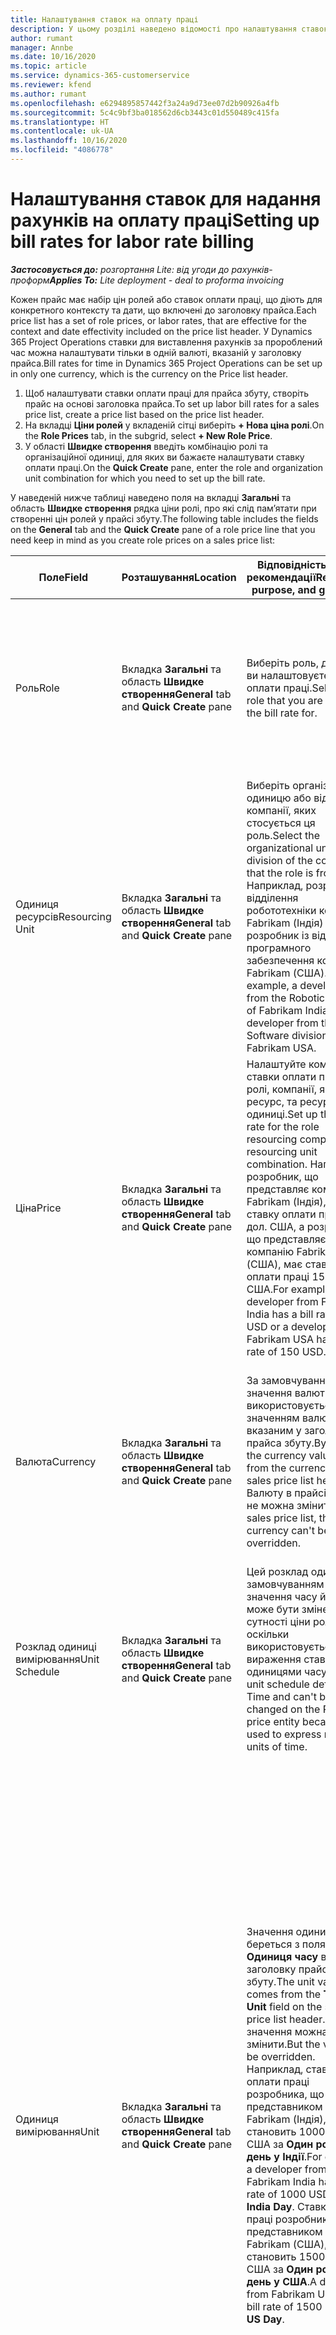 ```yaml
---
title: Налаштування ставок на оплату праці
description: У цьому розділі наведено відомості про налаштування ставок на оплату праці в Project Operations.
author: rumant
manager: Annbe
ms.date: 10/16/2020
ms.topic: article
ms.service: dynamics-365-customerservice
ms.reviewer: kfend
ms.author: rumant
ms.openlocfilehash: e6294895857442f3a24a9d73ee07d2b90926a4fb
ms.sourcegitcommit: 5c4c9bf3ba018562d6cb3443c01d550489c415fa
ms.translationtype: HT
ms.contentlocale: uk-UA
ms.lasthandoff: 10/16/2020
ms.locfileid: "4086778"
---
```

# <a name="setting-up-bill-rates-for-labor-rate-billing"></a><span data-ttu-id="f2fd9-103">Налаштування ставок для надання рахунків на оплату праці</span><span class="sxs-lookup"><span data-stu-id="f2fd9-103">Setting up bill rates for labor rate billing</span></span> 

<span data-ttu-id="f2fd9-104">_**Застосовується до:** розгортання Lite: від угоди до рахунків-проформ_</span><span class="sxs-lookup"><span data-stu-id="f2fd9-104">_**Applies To:** Lite deployment - deal to proforma invoicing_</span></span>

<span data-ttu-id="f2fd9-105">Кожен прайс має набір цін ролей або ставок оплати праці, що діють для конкретного контексту та дати, що включені до заголовку прайса.</span><span class="sxs-lookup"><span data-stu-id="f2fd9-105">Each price list has a set of role prices, or labor rates, that are effective for the context and date effectivity included on the price list header.</span></span> <span data-ttu-id="f2fd9-106">У Dynamics 365 Project Operations ставки для виставлення рахунків за пророблений час можна налаштувати тільки в одній валюті, вказаній у заголовку прайса.</span><span class="sxs-lookup"><span data-stu-id="f2fd9-106">Bill rates for time in Dynamics 365 Project Operations can be set up in only one currency, which is the currency on the Price list header.</span></span>

1. <span data-ttu-id="f2fd9-107">Щоб налаштувати ставки оплати праці для прайса збуту, створіть прайс на основі заголовка прайса.</span><span class="sxs-lookup"><span data-stu-id="f2fd9-107">To set up labor bill rates for a sales price list, create a price list based on the price list header.</span></span> 
2. <span data-ttu-id="f2fd9-108">На вкладці **Ціни ролей** у вкладеній сітці виберіть **+ Нова ціна ролі**.</span><span class="sxs-lookup"><span data-stu-id="f2fd9-108">On the **Role Prices** tab, in the subgrid, select **+ New Role Price**.</span></span> 
3. <span data-ttu-id="f2fd9-109">У області **Швидке створення** введіть комбінацію ролі та організаційної одиниці, для яких ви бажаєте налаштувати ставку оплати праці.</span><span class="sxs-lookup"><span data-stu-id="f2fd9-109">On the **Quick Create** pane, enter the role and organization unit combination for which you need to set up the bill rate.</span></span>

  <span data-ttu-id="f2fd9-110">У наведеній нижче таблиці наведено поля на вкладці **Загальні** та область **Швидке створення** рядка ціни ролі, про які слід пам’ятати при створенні цін ролей у прайсі збуту.</span><span class="sxs-lookup"><span data-stu-id="f2fd9-110">The following table includes the fields on the **General** tab and the **Quick Create** pane of a role price line that you need keep in mind as you create role prices on a sales price list:</span></span>

  | <span data-ttu-id="f2fd9-111">Поле</span><span class="sxs-lookup"><span data-stu-id="f2fd9-111">Field</span></span> | <span data-ttu-id="f2fd9-112">Розташування</span><span class="sxs-lookup"><span data-stu-id="f2fd9-112">Location</span></span> | <span data-ttu-id="f2fd9-113">Відповідність, ціль і рекомендації</span><span class="sxs-lookup"><span data-stu-id="f2fd9-113">Relevance, purpose, and guidance</span></span> | <span data-ttu-id="f2fd9-114">Вплив на наступні етапи</span><span class="sxs-lookup"><span data-stu-id="f2fd9-114">Downstream impact</span></span> |
  | --- | --- | --- | --- |
  | <span data-ttu-id="f2fd9-115">Роль</span><span class="sxs-lookup"><span data-stu-id="f2fd9-115">Role</span></span> | <span data-ttu-id="f2fd9-116">Вкладка **Загальні** та область **Швидке створення**</span><span class="sxs-lookup"><span data-stu-id="f2fd9-116">**General** tab and **Quick Create** pane</span></span> | <span data-ttu-id="f2fd9-117">Виберіть роль, для якої ви налаштовуєте ставку оплати праці.</span><span class="sxs-lookup"><span data-stu-id="f2fd9-117">Select the role that you are setting the bill rate for.</span></span> | <span data-ttu-id="f2fd9-118">Роль за очікуваним або фактичним показником буде зіставлятися з цим рядком для визначення ставки оплати праці ролі за замовчуванням.</span><span class="sxs-lookup"><span data-stu-id="f2fd9-118">Role on the incoming estimate or actual will be matched against this line to default bill rate of the role.</span></span> |
  | <span data-ttu-id="f2fd9-119">Одиниця ресурсів</span><span class="sxs-lookup"><span data-stu-id="f2fd9-119">Resourcing Unit</span></span> | <span data-ttu-id="f2fd9-120">Вкладка **Загальні** та область **Швидке створення**</span><span class="sxs-lookup"><span data-stu-id="f2fd9-120">**General** tab and **Quick Create** pane</span></span> | <span data-ttu-id="f2fd9-121">Виберіть організаційну одиницю або відділення компанії, яких стосується ця роль.</span><span class="sxs-lookup"><span data-stu-id="f2fd9-121">Select the organizational unit or division of the company that the role is from.</span></span> <span data-ttu-id="f2fd9-122">Наприклад, розробник із відділення робототехніки компанії Fabrikam (Індія) або розробник із відділення програмного забезпечення компанії Fabrikam (США).</span><span class="sxs-lookup"><span data-stu-id="f2fd9-122">For example, a developer from the Robotics division of Fabrikam India or a developer from the Software division of Fabrikam USA.</span></span> | <span data-ttu-id="f2fd9-123">Одиниця, яка надає ресурс, за очікуваним або фактичним показником буде зіставлятися із цим рядком для визначення ставки оплати праці ролі за замовчуванням.</span><span class="sxs-lookup"><span data-stu-id="f2fd9-123">The resourcing unit on the incoming estimate or actual will be matched against this line to default the bill rate of the role.</span></span> |
  | <span data-ttu-id="f2fd9-124">Ціна</span><span class="sxs-lookup"><span data-stu-id="f2fd9-124">Price</span></span> | <span data-ttu-id="f2fd9-125">Вкладка **Загальні** та область **Швидке створення**</span><span class="sxs-lookup"><span data-stu-id="f2fd9-125">**General** tab and **Quick Create** pane</span></span> | <span data-ttu-id="f2fd9-126">Налаштуйте комбінацію ставки оплати праці для ролі, компанії, яка надає ресурс, та ресурсної одиниці.</span><span class="sxs-lookup"><span data-stu-id="f2fd9-126">Set up the bill rate for the role resourcing company and resourcing unit combination.</span></span> <span data-ttu-id="f2fd9-127">Наприклад, розробник, що представляє компанію Fabrikam (Індія), має ставку оплати праці 100 дол. США, а розробник, що представляє компанію Fabrikam (США), має ставку оплати праці 150 дол. США.</span><span class="sxs-lookup"><span data-stu-id="f2fd9-127">For example, a developer from Fabrikam India has a bill rate of 100 USD or a developer from Fabrikam USA has a bill rate of 150 USD.</span></span> | <span data-ttu-id="f2fd9-128">Ця ціна — це ставка витрат за замовчуванням відносно ціни за одиницю продукції в рядку прогнозного кошторису або рядку фактичних даних для класу транзакцій часу.</span><span class="sxs-lookup"><span data-stu-id="f2fd9-128">This price is the default bill rate on the per unit price of the incoming estimate or actual line for Time transaction class.</span></span> |
  | <span data-ttu-id="f2fd9-129">Валюта</span><span class="sxs-lookup"><span data-stu-id="f2fd9-129">Currency</span></span> | <span data-ttu-id="f2fd9-130">Вкладка **Загальні** та область **Швидке створення**</span><span class="sxs-lookup"><span data-stu-id="f2fd9-130">**General** tab and **Quick Create** pane</span></span>| <span data-ttu-id="f2fd9-131">За замовчуванням значення валюти, що використовується, є значенням валюти, вказаним у заголовку прайса збуту.</span><span class="sxs-lookup"><span data-stu-id="f2fd9-131">By default, the currency value comes from the currency on the sales price list header.</span></span> <span data-ttu-id="f2fd9-132">Валюту в прайсі збуту не можна змінити.</span><span class="sxs-lookup"><span data-stu-id="f2fd9-132">On a sales price list, the currency can't be overridden.</span></span> | <span data-ttu-id="f2fd9-133">Ця валюта є валютою за замовчуванням щодо ціни за одиницю продукції, зазначеної в рядку вхідних фактичних даних збуту для класу транзакцій часу.</span><span class="sxs-lookup"><span data-stu-id="f2fd9-133">This currency is the default currency on the per unit price of the incoming actual sales line for Time transaction class.</span></span> |
  | <span data-ttu-id="f2fd9-134">Розклад одиниці вимірювання</span><span class="sxs-lookup"><span data-stu-id="f2fd9-134">Unit Schedule</span></span> | <span data-ttu-id="f2fd9-135">Вкладка **Загальні** та область **Швидке створення**</span><span class="sxs-lookup"><span data-stu-id="f2fd9-135">**General** tab and **Quick Create** pane</span></span> | <span data-ttu-id="f2fd9-136">Цей розклад одиниць за замовчуванням має значення часу й не може бути змінений для сутності ціни ролі, оскільки використовується для вираження ставок за одиницями часу.</span><span class="sxs-lookup"><span data-stu-id="f2fd9-136">This unit schedule defaults to Time and can't be changed on the Role price entity because it's used to express rates by units of time.</span></span> | <span data-ttu-id="f2fd9-137">Це поле не має впливу на низхідні процеси.</span><span class="sxs-lookup"><span data-stu-id="f2fd9-137">There is no downstream impact for this field.</span></span> |
  | <span data-ttu-id="f2fd9-138">Одиниця вимірювання</span><span class="sxs-lookup"><span data-stu-id="f2fd9-138">Unit</span></span> | <span data-ttu-id="f2fd9-139">Вкладка **Загальні** та область **Швидке створення**</span><span class="sxs-lookup"><span data-stu-id="f2fd9-139">**General** tab and **Quick Create** pane</span></span> | <span data-ttu-id="f2fd9-140">Значення одиниці береться з поля **Одиниця часу** в заголовку прайса збуту.</span><span class="sxs-lookup"><span data-stu-id="f2fd9-140">The unit value comes from the **Time Unit** field on the sales price list header.</span></span> <span data-ttu-id="f2fd9-141">Але це значення можна змінити.</span><span class="sxs-lookup"><span data-stu-id="f2fd9-141">But the value can be overridden.</span></span> <span data-ttu-id="f2fd9-142">Наприклад, ставка оплати праці розробника, що є представником компанії Fabrikam (Індія), становить 1000 дол. США за **Один робочий день у Індії**.</span><span class="sxs-lookup"><span data-stu-id="f2fd9-142">For example, a developer from Fabrikam India has bill rate of 1000 USD per **India Day**.</span></span> <span data-ttu-id="f2fd9-143">Ставка оплати праці розробника, що є представником компанії Fabrikam (США), становить 1500 дол. США за **Один робочий день у США**.</span><span class="sxs-lookup"><span data-stu-id="f2fd9-143">A developer from Fabrikam USA has a bill rate of 1500 USD per **US Day**.</span></span> | <span data-ttu-id="f2fd9-144">Коли ціна за замовчуванням за одиницю продукції береться із вхідного кошторису або рядка фактичних даних, система використовує систему одиниць і конвертування в базових одиницях для обчислення вартості на одиницю продукції з метою розрахунку ціни за одиницю продукції.</span><span class="sxs-lookup"><span data-stu-id="f2fd9-144">When the per unit price defaults on an incoming estimate or actual line, the system uses the system of units and conversion in base units to calculate a per unit price.</span></span> <span data-ttu-id="f2fd9-145">Наприклад, очікуваний показник становить 10 **Робочих днів у Індії** для розробника з Індії, а одиниця Робочого дня в Індії визначається як 10 годин.</span><span class="sxs-lookup"><span data-stu-id="f2fd9-145">For example, the estimate is for 10 **India Days** worth of work for a Developer from India, and the unit India Day is defined as 10 hours.</span></span> <span data-ttu-id="f2fd9-146">При ціноутворенні за цим рядком кошторису, програма розраховує ціну за одиницю в кошторисі як 1000 дол. США/10 годин = 100 дол. США/година.</span><span class="sxs-lookup"><span data-stu-id="f2fd9-146">When pricing that estimate line, the application calculates the unit price on the estimate as 1000 USD/10 hours = 100 USD per hour.</span></span> |


## <a name="transfer-pricing-or-set-up-bill-rates-for-resources-from-other-organizational-units-or-divisions"></a><span data-ttu-id="f2fd9-147">Перенесіть ціни або налаштуйте ставки оплати праці для ресурсів із інших організаційних ланок або підрозділів</span><span class="sxs-lookup"><span data-stu-id="f2fd9-147">Transfer pricing or set up bill rates for resources from other organizational units or divisions</span></span> 

<span data-ttu-id="f2fd9-148">Проектні компанії використовують співробітників із різних відділень компанії для роботи над проектами.</span><span class="sxs-lookup"><span data-stu-id="f2fd9-148">Project-based companies to use employees from different divisions of the company to work on projects.</span></span> <span data-ttu-id="f2fd9-149">Проекти можуть виконуватися з одного відділення, тоді як співробітники або консультанти беруться з іншого відділення компанії.</span><span class="sxs-lookup"><span data-stu-id="f2fd9-149">Projects can be executed from one division while the employees or consultants come from the same a different division of the company.</span></span> <span data-ttu-id="f2fd9-150">Для роботи над проектом також можуть поєднуватися люди з різних відділень.</span><span class="sxs-lookup"><span data-stu-id="f2fd9-150">The project could also be made up of a combination of people from different divisions.</span></span> <span data-ttu-id="f2fd9-151">У Project Operations компанія, яка відповідає за видачу проекту, називається **Договірна одиниця**.</span><span class="sxs-lookup"><span data-stu-id="f2fd9-151">In Project Operations, the company that owns the delivery of the project is called the **Contracting Unit**.</span></span> <span data-ttu-id="f2fd9-152">Усі інші відділення, що надають ресурси, називаються **Ресурсні одиниці**.</span><span class="sxs-lookup"><span data-stu-id="f2fd9-152">All the other divisions that provide resources are called the **Resourcing Units**.</span></span> <span data-ttu-id="f2fd9-153">Через різницю вартості робочої сили в різних регіонах світу та на різних ринках праці в усьому світі, ставки оплати праці також визначаються по-різному для різних географічних розташувань.</span><span class="sxs-lookup"><span data-stu-id="f2fd9-153">Because of the differences in labor costs across various geographies and labor markets across the world, bill rates for labor are also set up differently for different geographies.</span></span>

<span data-ttu-id="f2fd9-154">Наприклад, для розробника з компанії Fabrikam (Індія), що працює над проектом США, передбачено оплату в розмірі 100 дол. США за годину.</span><span class="sxs-lookup"><span data-stu-id="f2fd9-154">For example, a developer from Fabrikam India working on a US project is billed at the rate of 100 USD per hour.</span></span> <span data-ttu-id="f2fd9-155">Розробнику з компанії Fabrikam (США), що працює над проектом США, надається оплата в розмірі 150 дол. США за годину.</span><span class="sxs-lookup"><span data-stu-id="f2fd9-155">A developer from Fabrikam US working on US Project is billed at 150 USD per hour.</span></span>

### <a name="example-set-up-a-bill-rate"></a><span data-ttu-id="f2fd9-156">Приклад: налаштування ставки оплати праці</span><span class="sxs-lookup"><span data-stu-id="f2fd9-156">Example: Set up a bill rate</span></span>

1. <span data-ttu-id="f2fd9-157">Створіть прайс збуту під назвою *Ставки на оплату Fabrikam (США)* та встановіть дату чинності.</span><span class="sxs-lookup"><span data-stu-id="f2fd9-157">Create a sales price list called *Fabrikam US Bill Rates* , and set the date effectivity.</span></span>
2. <span data-ttu-id="f2fd9-158">У прайсі збуту введіть наведену далі інформацію про ставки.</span><span class="sxs-lookup"><span data-stu-id="f2fd9-158">In the sales price list, enter the following rate information:</span></span>

    | <span data-ttu-id="f2fd9-159">Роль</span><span class="sxs-lookup"><span data-stu-id="f2fd9-159">Role</span></span> | <span data-ttu-id="f2fd9-160">Організаційна одиниця</span><span class="sxs-lookup"><span data-stu-id="f2fd9-160">Organizational unit</span></span> | <span data-ttu-id="f2fd9-161">Ставка</span><span class="sxs-lookup"><span data-stu-id="f2fd9-161">Bill rate</span></span> |
    | --- | --- | --- |
    | <span data-ttu-id="f2fd9-162">Для розробників</span><span class="sxs-lookup"><span data-stu-id="f2fd9-162">Developer</span></span> | <span data-ttu-id="f2fd9-163">Fabrikam (Індія)</span><span class="sxs-lookup"><span data-stu-id="f2fd9-163">Fabrikam India</span></span> | <span data-ttu-id="f2fd9-164">$100</span><span class="sxs-lookup"><span data-stu-id="f2fd9-164">$100</span></span> |
    | <span data-ttu-id="f2fd9-165">Для розробників</span><span class="sxs-lookup"><span data-stu-id="f2fd9-165">Developer</span></span> | <span data-ttu-id="f2fd9-166">Fabrikam (Філіппіни)</span><span class="sxs-lookup"><span data-stu-id="f2fd9-166">Fabrikam Philippines</span></span> | <span data-ttu-id="f2fd9-167">90 дол. США</span><span class="sxs-lookup"><span data-stu-id="f2fd9-167">$90</span></span> |
    | <span data-ttu-id="f2fd9-168">Для розробників</span><span class="sxs-lookup"><span data-stu-id="f2fd9-168">Developer</span></span> | <span data-ttu-id="f2fd9-169">Fabrikam (США)</span><span class="sxs-lookup"><span data-stu-id="f2fd9-169">Fabrikam US</span></span> | <span data-ttu-id="f2fd9-170">150 дол. США</span><span class="sxs-lookup"><span data-stu-id="f2fd9-170">$150</span></span> |

3. <span data-ttu-id="f2fd9-171">Додайте прайс збуту **Ставки на оплату Fabrikam (США)** до прайсу проекту проектного договору або до певного облікового запису.</span><span class="sxs-lookup"><span data-stu-id="f2fd9-171">Attach the sales price list, **Fabrikam US Bill Rates** to the project price list of the project contract or to a certain account.</span></span>
